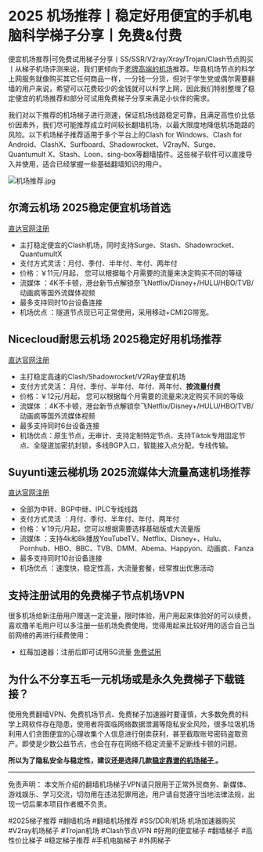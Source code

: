 # 2025 机场推荐丨稳定好用便宜的手机电脑科学梯子分享丨免费&付费
便宜机场推荐|可免费试用梯子分享丨SS/SSR/V2ray/Xray/Trojan/Clash节点购买丨从梯子机场评测来说，我们更倾向于[老牌高端的机场](https://github.com/AlipJJ/tizi)推荐。毕竟机场节点的科学上网服务就像购买其它任何商品一样，一分钱一分货，但对于学生党或偶尔需要翻墙的用户来说，希望可以花费较少的金钱就可以科学上网，因此我们特别整理了稳定便宜的机场推荐和部分可试用免费梯子分享来满足小伙伴的需求。

我们对以下推荐的机场梯子进行测速，保证机场线路稳定可靠，且满足高性价比低价因素外，我们尽可能推荐成立时间较长翻墙机场，以最大限度地降低机场跑路的风险。以下机场梯子推荐适用于多个平台上的Clash for Windows、Clash for Android、ClashX、Surfboard、Shadowrocket、V2rayN、Surge、Quantumult X、Stash、Loon、sing-box等翻墙插件。这些梯子软件可以直接导入并使用，适合已经掌握一些基础翻墙知识的用户。

![机场推荐.jpg](https://www.cnvintage.org/assets/files/2025-02-25/1740483567-593015-image.png)

## 尔湾云机场 2025稳定便宜机场首选
[直达官网注册](https://go.1vpn.cc/ewan)

* 主打稳定便宜的Clash机场，同时支持Surge、Stash、Shadowrocket、QuantumultX
* 支付方式灵活：月付、季付、半年付、年付、两年付
* 价格：￥11元/月起， 您可以根据每个月需要的流量来决定购买不同的等级
* 流媒体 ：4K不卡顿，港台新节点解锁奈飞Netflix/Disney+/HULU/HBO/TVB/动画疯等国外流媒体视频
* 最多支持同时10台设备连接
* 机场优点 ：隧道节点现已可正常使用，采用移动+CMI2G带宽。

## Nicecloud耐思云机场 2025稳定好用机场推荐
[直达官网注册](https://go.1vpn.cc/nisi)

* 主打稳定高速的Clash/Shadowrocket/V2Ray便宜机场
* 支付方式灵活： 月付、季付、半年付、年付、两年付、**按流量付费**
* 价格：￥12元/月起， 您可以根据每个月需要的流量来决定购买不同的等级
* 流媒体 ：4K不卡顿，港台新节点解锁奈飞Netflix/Disney+/HULU/HBO/TVB/动画疯等国外流媒体视频
* 最多支持同时6台设备连接
* 机场优点：原生节点，无审计、支持定制特定节点、支持Tiktok专用固定节点、全隧道加密抗封锁，多线BGP入口，智能接入点分配，专线传输。

## Suyunti速云梯机场 2025流媒体大流量高速机场推荐
[直达官网注册](https://go.1vpn.cc/suyu)

* 全部为中转、BGP中继、IPLC专线线路
* 支付方式灵活 ：月付、季付、半年付、年付、两年付
* 价格：￥19元/月起，您可以根据需要选择基础版或大流量版
* 流媒体 ：支持4k和8k播放YouTubeTV、Netflix、Disney+、Hulu、Pornhub、HBO、BBC、TVB、DMM、Abema、Happyon、动画疯、Fanza
* 最多支持同时10台设备连接
* 机场优点 ：速度快，稳定性高，大流量套餐，经常推出优惠活动

## 支持注册试用的免费梯子节点机场VPN
很多机场给新注册用户赠送一定流量，限时体验，用户用起来体验好的可以续费，喜欢撸羊毛用户可以多注册一些机场免费使用，觉得用起来比较好用的适合自己当前网络的再进行续费使用：

* 红莓加速器：注册后即可试用5G流量 [免费试用](https://go.51tz.cc/cmynetwork)

## 为什么不分享五毛一元机场或是永久免费梯子下载链接？

使用免费翻墙VPN、免费机场节点、免费梯子加速器时要谨慎，大多数免费的科学上网软件存在隐患，使用者将面临网络数据泄漏等隐私安全风险，很多垃圾机场利用人们贪图便宜的心理收集个人信息进行倒卖获利，甚至截取账号密码盗取资产。即使是少数公益节点，也会在存在网络不稳定流量不足断线卡顿的问题。

**所以为了隐私安全与稳定性，建议还是选择几款[稳定靠谱的机场梯子 ](https://alipjj.github.io/SSR-V2Ray-Trojan/)。**

***
免责声明： 本文所介绍的翻墙机场梯子VPN请只限用于正常外贸商务、新媒体、游戏娱乐、学习交流，切勿用在违法犯罪用途，用户请自觉遵守当地法律法规，出现一切后果本项目作者概不负责。

#2025梯子推荐 #翻墙机场 #翻墙机场推荐 #SS/DDR/机场 机场加速器购买 #V2ray机场梯子 #Trojan机场 #Clash节点VPN #好用的便宜梯子 #翻墙梯子 #高性价比梯子 #稳定梯子推荐 #手机电脑梯子 #外网梯子
